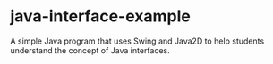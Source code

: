 # java-interface-example
A simple Java program that uses Swing and Java2D to help students understand the concept of Java interfaces. 
